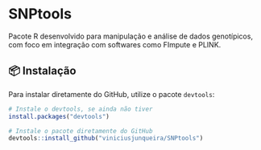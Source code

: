 # SNPtools

Pacote R desenvolvido para manipulação e análise de dados genotípicos, com foco em integração com softwares como FImpute e PLINK.

## 📦 Instalação

Para instalar diretamente do GitHub, utilize o pacote `devtools`:

```r
# Instale o devtools, se ainda não tiver
install.packages("devtools")

# Instale o pacote diretamente do GitHub
devtools::install_github("viniciusjunqueira/SNPtools")
